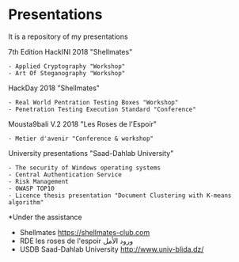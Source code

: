 # Presentations
It is a repository of my presentations

7th Edition HackINI 2018 "Shellmates"

    - Applied Cryptography "Workshop"
    - Art Of Steganography "Workshop"

HackDay 2018 "Shellmates"

    - Real World Pentration Testing Boxes "Workshop"
    - Penetration Testing Execution Standard "Conference"
    
Mousta9bali V.2 2018 "Les Roses de l'Espoir"

    - Metier d'avenir "Conference & workshop"

University presentations "Saad-Dahlab University"

    - The security of Windows operating systems
    - Central Authentication Service 
    - Risk Management
    - OWASP TOP10
    - Licence thesis presentation "Document Clustering with K-means algorithm"
    
 *Under the assistance
 
 - Shellmates       https://shellmates-club.com
 - RDE les roses de l'espoir ورود الأمل  
 - USDB Saad-Dahlab University      http://www.univ-blida.dz/
